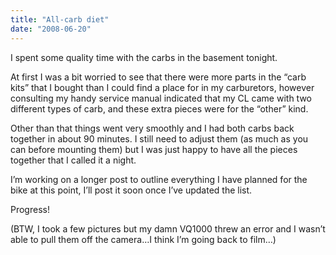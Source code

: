 ```yaml
---
title: "All-carb diet"
date: "2008-06-20"
---
```


<div class="content">
<p>I spent some quality time with the carbs in the basement tonight.</p>
<p>At first I was a bit worried to see that there were more parts in the “carb
kits” that I bought than I could find a place for in my carburetors, however
consulting my handy service manual indicated that my CL came with two
different types of carb, and these extra pieces were for the “other” kind.</p>
<p>Other than that things went very smoothly and I had both carbs back together
in about 90 minutes. I still need to adjust them (as much as you can before
mounting them) but I was just happy to have all the pieces together that I
called it a night.</p>
<p>I’m working on a longer post to outline everything I have planned for the bike
at this point, I’ll post it soon once I’ve updated the list.</p>
<p>Progress!</p>
<p>(BTW, I took a few pictures but my damn VQ1000 threw an error and I wasn’t
able to pull them off the camera…I think I’m going back to film…)</p>
</div>
